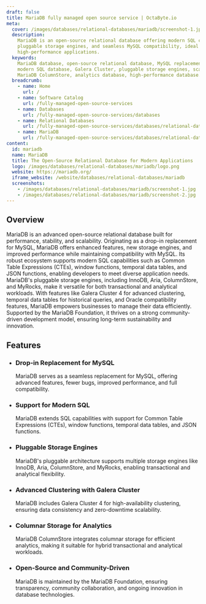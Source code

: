 ```yaml
---
draft: false
title: MariaDB fully managed open source service | OctaByte.io
meta:
  cover: /images/databases/relational-databases/mariadb/screenshot-1.jpg
  description:
    MariaDB is an open-source relational database offering modern SQL capabilities,
    pluggable storage engines, and seamless MySQL compatibility, ideal for scalable,
    high-performance applications.
  keywords:
    MariaDB database, open-source relational database, MySQL replacement,
    modern SQL database, Galera Cluster, pluggable storage engines, scalable database,
    MariaDB ColumnStore, analytics database, high-performance database.
  breadcrumb:
    - name: Home
      url: /
    - name: Software Catalog
      url: /fully-managed-open-source-services
    - name: Databases
      url: /fully-managed-open-source-services/databases
    - name: Relational Databases
      url: /fully-managed-open-source-services/databases/relational-databases
    - name: MariaDB
      url: /fully-managed-open-source-services/databases/relational-databases/mariadb
content:
  id: mariadb
  name: MariaDB
  title: The Open-Source Relational Database for Modern Applications
  logo: /images/databases/relational-databases/mariadb/logo.png
  website: https://mariadb.org/
  iframe_website: /website/databases/relational-databases/mariadb
  screenshots:
    - /images/databases/relational-databases/mariadb/screenshot-1.jpg
    - /images/databases/relational-databases/mariadb/screenshot-2.jpg
---
```


## Overview

MariaDB is an advanced open-source relational database built for performance, stability, and scalability. Originating as a drop-in replacement for MySQL, MariaDB offers enhanced features, new storage engines, and improved performance while maintaining compatibility with MySQL. Its robust ecosystem supports modern SQL capabilities such as Common Table Expressions (CTEs), window functions, temporal data tables, and JSON functions, enabling developers to meet diverse application needs. MariaDB's pluggable storage engines, including InnoDB, Aria, ColumnStore, and MyRocks, make it versatile for both transactional and analytical workloads. With features like Galera Cluster 4 for advanced clustering, temporal data tables for historical queries, and Oracle compatibility features, MariaDB empowers businesses to manage their data efficiently. Supported by the MariaDB Foundation, it thrives on a strong community-driven development model, ensuring long-term sustainability and innovation.

## Features

- ### Drop-in Replacement for MySQL

  MariaDB serves as a seamless replacement for MySQL, offering advanced features, fewer bugs, improved performance, and full compatibility.

- ### Support for Modern SQL

  MariaDB extends SQL capabilities with support for Common Table Expressions (CTEs), window functions, temporal data tables, and JSON functions.

- ### Pluggable Storage Engines

  MariaDB's pluggable architecture supports multiple storage engines like InnoDB, Aria, ColumnStore, and MyRocks, enabling transactional and analytical flexibility.

- ### Advanced Clustering with Galera Cluster

  MariaDB includes Galera Cluster 4 for high-availability clustering, ensuring data consistency and zero-downtime scalability.

- ### Columnar Storage for Analytics

  MariaDB ColumnStore integrates columnar storage for efficient analytics, making it suitable for hybrid transactional and analytical workloads.

- ### Open-Source and Community-Driven

  MariaDB is maintained by the MariaDB Foundation, ensuring transparency, community collaboration, and ongoing innovation in database technologies.
